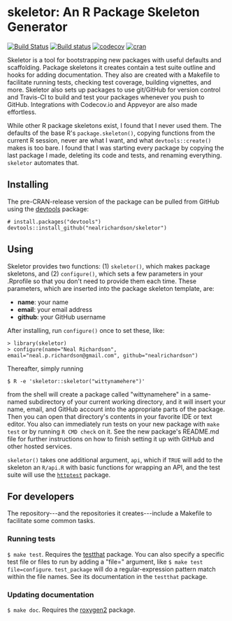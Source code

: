 # skeletor: An R Package Skeleton Generator

[![Build Status](https://travis-ci.org/nealrichardson/skeletor.png?branch=master)](https://travis-ci.org/nealrichardson/skeletor) [![Build status](https://ci.appveyor.com/api/projects/status/28hsiu1b9ntisto7/branch/master?svg=true)](https://ci.appveyor.com/project/nealrichardson/skeletor/branch/master)  [![codecov](https://codecov.io/gh/nealrichardson/skeletor/branch/master/graph/badge.svg)](https://codecov.io/gh/nealrichardson/skeletor) [![cran](https://www.r-pkg.org/badges/version-last-release/skeletor)](https://cran.r-project.org/package=skeletor)

Skeletor is a tool for bootstrapping new packages with useful defaults and scaffolding. Package skeletons it creates contain a test suite outline and hooks for adding documentation. They also are created with a Makefile to facilitate running tests, checking test coverage, building vignettes, and more. Skeletor also sets up packages to use git/GitHub for version control and Travis-CI to build and test your packages whenever you push to GitHub. Integrations with Codecov.io and Appveyor are also made effortless.

While other R package skeletons exist, I found that I never used them. The defaults of the base R's `package.skeleton()`, copying functions from the current R session, never are what I want, and what `devtools::create()` makes is too bare. I found that I was starting every package by copying the last package I made, deleting its code and tests, and renaming everything. `skeletor` automates that.

## Installing

The pre-CRAN-release version of the package can be pulled from GitHub using the [devtools](https://github.com/hadley/devtools) package:

    # install.packages("devtools")
    devtools::install_github("nealrichardson/skeletor")

## Using

Skeletor provides two functions: (1) `skeletor()`, which makes package skeletons, and (2) `configure()`, which sets a few parameters in your .Rprofile so that you don't need to provide them each time. These parameters, which are inserted into the package skeleton template, are:

* **name**: your name
* **email**: your email address
* **github**: your GitHub username

After installing, run `configure()` once to set these, like:

    > library(skeletor)
    > configure(name="Neal Richardson", email="neal.p.richardson@gmail.com", github="nealrichardson")

Thereafter, simply running

    $ R -e 'skeletor::skeletor("wittynamehere")'

from the shell will create a package called "wittynamehere" in a same-named subdirectory of your current working directory, and it will insert your name, email, and GitHub account into the appropriate parts of the package. Then you can open that directory's contents in your favorite IDE or text editor. You also can immediately run tests on your new package with `make test` or by running `R CMD check` on it. See the new package's README.md file for further instructions on how to finish setting it up with GitHub and other hosted services.

`skeletor()` takes one additional argument, `api`, which if `TRUE` will add to the skeleton an `R/api.R` with basic functions for wrapping an API, and the test suite will use the [`httptest`](https://enpiar.com/r/httptest/) package.

## For developers

The repository---and the repositories it creates---include a Makefile to facilitate some common tasks.

### Running tests

`$ make test`. Requires the [testthat](https://github.com/hadley/testthat) package. You can also specify a specific test file or files to run by adding a "file=" argument, like `$ make test file=configure`. `test_package` will do a regular-expression pattern match within the file names. See its documentation in the `testthat` package.

### Updating documentation

`$ make doc`. Requires the [roxygen2](https://github.com/klutometis/roxygen) package.
